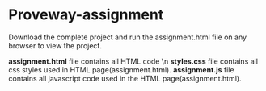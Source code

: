 # Proveway-assignment
Download the complete project and run the assignment.html file on any browser to view the project.

**assignment.html** file contains all HTML code \n
**styles.css** file contains all css styles used in HTML page(assignment.html).
**assignment.js** file contains all javascript code used in the HTML page(assignment.html).


